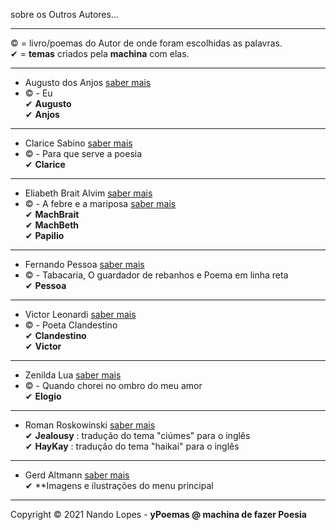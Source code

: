 sobre os Outros Autores...  
___  
© = livro/poemas do Autor de onde foram escolhidas as palavras.  
✔ = **temas** criados pela **machina** com elas.  
___  
- Augusto dos Anjos [saber mais](https://pt.wikipedia.org/wiki/Augusto_dos_Anjos)  
- © - Eu  
✔ **Augusto**  
✔ **Anjos**   
___
- Clarice Sabino [saber mais](https://www.recantodasletras.com.br/autor_textos.php?id=185052)  
- © - Para que serve a poesia  
✔ **Clarice**  
___
- Eliabeth Brait Alvim [saber mais](https://l.facebook.com/l.php?u=https%3A%2F%2Fwww.youtube.com%2Fuser%2FTheBethbraitalvim%3Ffbclid%3DIwAR2q4OkHxDnmcVc2qmei1sbo-uPMfUzwBkxKtW3T03BWEZiS8uKH7S-A7dU&h=AT1ra5nOy8p06Asrm5hSEV4agfdAfhXqcCVvoQSvUnMhK9ROF3BHUsKn_kvC7OqxBES4RWJjv1Y-MWdwloQ_u84UUF1RSQtKwFnlGHih6cKc5vmi7o_l73cFas5XgBdlN4j5IeyPs0j461hcUME&__tn__=-UK-R&c[0]=AT25Cw3bln7I1MAXIM4DQiN6ZeVbCI8DsxoIKWDwhz00uGYdsDeXoQ9aNzVInblgIN_gWVN21UhvZXg0Tbs7i5rh0wj-cfB3pH57P_kwoi6dKqmi_c4uUxJoHTkNJ261EVHdN2TRN9yIs0qiuOUokbjXBkNZ8qdQAmiNrvLevJzdQ08oBUJGdiSskg)  
- © - A febre e a mariposa  [saber mais](https://www.editorapatua.com.br/produto/24326/a-febre-e-a-mariposa-de-beth-brait-alvim)  
✔ **MachBrait**  
✔ **MachBeth**  
✔ **Papilio**  
___
- Fernando Pessoa [saber mais](https://pt.wikipedia.org/wiki/Fernando_Pessoa)  
- © - Tabacaria, O guardador de rebanhos e Poema em linha reta  
✔ **Pessoa**  
___
- Victor Leonardi [saber mais](https://www.facebook.com/victor.leonardi.18)  
- © - Poeta Clandestino  
✔ **Clandestino**  
✔ **Victor**  
___
- Zenilda Lua [saber mais](https://www.instagram.com/zenildalua/)  
- © - Quando chorei no ombro do meu amor  
✔ **Elogio**  
___
- Roman Roskowinski [saber mais](https://rcrenglish.wordpress.com/)  
✔ **Jealousy** : tradução do tema "ciúmes" para o inglês  
✔ **HayKay**   : tradução do tema "haikai" para o inglês  
___
- Gerd Altmann [saber mais](https://pixabay.com/users/geralt-9301/)  
✔ **Imagens e ilustrações do menu principal  
___

Copyright © 2021 Nando Lopes - **yPoemas @ machina de fazer Poesia**
